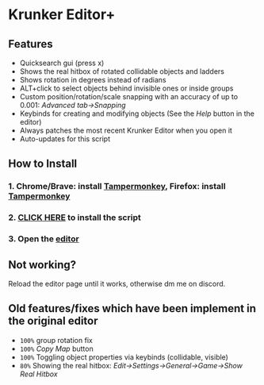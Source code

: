 # Krunker Editor+

## Features
- Quicksearch gui (press x)
- Shows the real hitbox of rotated collidable objects and ladders
- Shows rotation in degrees instead of radians
- ALT+click to select objects behind invisible ones or inside groups
- Custom position/rotation/scale snapping with an accuracy of up to 0.001: *Advanced tab→Snapping*
- Keybinds for creating and modifying objects (See the *Help* button in the editor)
- Always patches the most recent Krunker Editor when you open it
- Auto-updates for this script

## How to Install
### 1. Chrome/Brave: install [Tampermonkey](https://chrome.google.com/webstore/detail/tampermonkey/dhdgffkkebhmkfjojejmpbldmpobfkfo), Firefox: install [Tampermonkey](https://addons.mozilla.org/en/firefox/addon/tampermonkey/)

### 2. [CLICK HERE](https://github.com/j4k0xb/Krunker-Editor-Plus/raw/master/userscript.user.js) to install the script
### 3. Open the [editor](https://krunker.io/editor.html)

## Not working?
Reload the editor page until it works, otherwise dm me on discord.

## Old features/fixes which have been implement in the original editor
- `100%` group rotation fix
- `100%` *Copy Map* button
- `100%` Toggling object properties via keybinds (collidable, visible)
- `80%` Showing the real hitbox: *Edit→Settings→General→Game→Show Real Hitbox*
